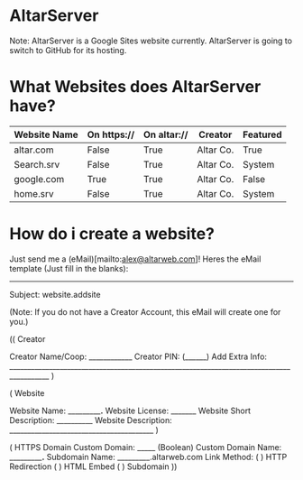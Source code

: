 # AltarServer

Note: AltarServer is a Google Sites website currently. AltarServer is going to switch to GitHub for its hosting.

# What Websites does AltarServer have?

| Website Name | On https:// | On altar:// | Creator   | Featured |
|--------------|-------------|-------------|-----------|----------|
| altar.com    | False       | True        | Altar Co. | True     |
| Search.srv   | False       | True        | Altar Co. | System   |
| google.com   | True        | True        | Altar Co. | False    |
| home.srv     | False       | True        | Altar Co. | System   |

# How do i create a website?

Just send me a (eMail)[mailto:alex@altarweb.com]!
Heres the eMail template (Just fill in the blanks):

-------------------------------------------------------------------------------------

Subject: website.addsite

(Note: If you do not have a Creator Account, this eMail will create one for you.)

(( Creator

Creator Name/Coop:         ____________
Creator PIN:               (______)
Add Extra Info: _________________________________________________________________________________________
)

( Website

Website Name:              _____________.____
Website License:           _______
Website Short Description: __________
Website Description:       ________________________________________
)

( HTTPS Domain
Custom Domain:             _____ (Boolean)
Custom Domain Name:        _____________.____
Subdomain Name:            _________.altarweb.com
Link Method:               ( ) HTTP Redirection ( ) HTML Embed ( ) Subdomain
))
